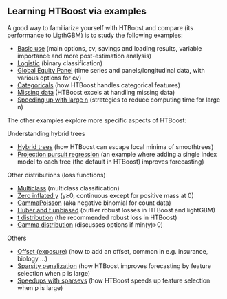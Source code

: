 ## Learning HTBoost via examples

A good way to familiarize yourself with HTBoost and compare (its performance to LigthGBM) is to study the following examples:
  
  * [Basic use](../examples/Basic%20use.jl) (main options, cv, savings and loading results, variable importance and more post-estimation analysis)
  * [Logistic](../examples/Logistic.jl) (binary classification)
  * [Global Equity Panel](../examples/Global%20Equity%20Panel.jl) (time series and panels/longitudinal data, with various options for cv)
  * [Categoricals](../examples/Categoricals.jl) (how HTBoost handles categorical features)
  * [Missing data](../examples/Missing%20data.jl)  (HTBoost excels at handling missing data)
  * [Speeding up with large n](../examples/Speeding%20up%20with%20large%20n.jl) (strategies to reduce computing time for large n)

The other examples explore more specific aspects of HTBoost: 

Understanding hybrid trees 
  * [Hybrid trees](../examples/Hybrid%20trees.jl) (how HTBoost can escape local minima of smoothtrees)
  * [Projection pursuit regression](../examples/Projection%20pursuit%20regression.jl) (an example where adding a single index model to each tree (the default in HTBoost) improves forecasting)

Other distributions (loss functions)
  * [Multiclass](../examples/Multiclass.jl) (multiclass classification)
  * [Zero inflated y](../examples/Zero%20inflated%20y.jl) (y≥0, continuous except for positive mass at 0)
  * [GammaPoisson](../examples/GammaPoisson.jl) (aka negative binomial for count data)  
  * [Huber and t unbiased](../examples/Huber%20and%20t%20unbiased.jl) (outlier robust losses in HTBoost and lightGBM)
  * [t distribution](../examples/t.jl) (the recommended robust loss in HTBoost)
  * [Gamma distribution](../examples/Gamma.jl) (discusses options if min(y)>0)

Others

  * [Offset (exposure)](../examples/Offset.jl) (how to add an offset, common in e.g. insurance, biology ...)
  * [Sparsity penalization](../examples/Sparsity%20penalization.jl) (how HTBoost improves forecasting by feature selection when p is large)
  * [Speedups with sparsevs](../examples/Speedups%20with%20sparsevs.jl) (how HTBoost speeds up feature selection when p is large)


